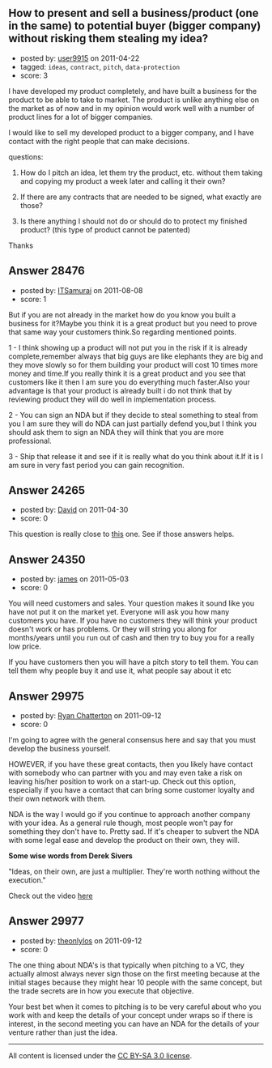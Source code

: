 ## How to present and sell a business/product (one in the same) to potential buyer (bigger company) without risking them stealing my idea?

- posted by: [user9915](https://stackexchange.com/users/-1/9915-user9915) on 2011-04-22
- tagged: `ideas`, `contract`, `pitch`, `data-protection`
- score: 3

I have developed my product completely, and have built a business for the product to be able to take to market. The product is unlike anything else on the market as of now and in my opinion would work well with a number of product lines for a lot of bigger companies. 

I would like to sell my developed product to a bigger company, and I have contact with the right people that can make decisions.

questions:

1. How do I pitch an idea, let them try the product, etc. without them taking and copying my product a week later and calling it their own?

2. If there are any contracts that are needed to be signed, what exactly are those?

3. Is there anything I should not do or should do to protect my finished product? (this type of product cannot be patented)

Thanks




## Answer 28476

- posted by: [ITSamurai](https://stackexchange.com/users/-1/12331-itsamurai) on 2011-08-08
- score: 1

But if you are not already in the market how do you know you built a business for it?Maybe you think it is a great product but you need to prove that same way your customers think.So regarding mentioned points.

1 - I think showing up a product will not put you in the risk if it is already complete,remember always that big guys are like elephants they are big and they move slowly so for them building your product will cost 10 times more money and time.If you really think it is a great product and you see that customers like it then I am sure you do everything much faster.Also your advantage is that your product is already built i do not think that by reviewing product they will do well in implementation process.

2 - You can sign an NDA but if they decide to steal something to steal from you I am sure they will do NDA can just partially defend you,but I think you should ask them to sign an NDA they will think that you are more professional.

3 - Ship that release it and see if it is really what do you think about it.If it is I am sure in very fast period you can gain recognition.


## Answer 24265

- posted by: [David](https://stackexchange.com/users/-1/2684-david) on 2011-04-30
- score: 0

<p>This question is really close to <a href="http://answers.onstartups.com/questions/10800/how-to-present-a-product-to-potential-buyer-without-risking-them-stealing-my-idea/10801">this</a> one. See if those answers helps.</p>



## Answer 24350

- posted by: [james](https://stackexchange.com/users/-1/5800-james) on 2011-05-03
- score: 0

You will need customers and sales. Your question makes it sound like you have not put it on the market yet. Everyone will ask you how many customers you have. If you have no customers they will think your product doesn't work or has problems. Or they will string you along for months/years until you run out of cash and then try to buy you for a really low price.

If you have customers then you will have a pitch story to tell them. You can tell them why people buy it and use it, what people say about it etc


## Answer 29975

- posted by: [Ryan Chatterton](https://stackexchange.com/users/-1/3753-ryan-chatterton) on 2011-09-12
- score: 0

<p>I'm going to agree with the general consensus here and say that you must develop the business yourself. </p>

<p>HOWEVER, if you have these great contacts, then you likely have contact with somebody who can partner with you and may even take a risk on leaving his/her position to work on a start-up. Check out this option, especially if you have a contact that can bring some customer loyalty and their own network with them.</p>

<p>NDA is the way I would go if you continue to approach another company with your idea. As a general rule though, most people won't pay for something they don't have to. Pretty sad. If it's cheaper to subvert the NDA with some legal ease and develop the product on their own, they will.</p>

<p><strong>Some wise words from Derek Sivers</strong> </p>

<p>"Ideas, on their own, are just a multiplier. They're worth nothing without the execution."</p>

<p>Check out the video <a href="http://vimeo.com/26825327" rel="nofollow">here</a></p>



## Answer 29977

- posted by: [theonlylos](https://stackexchange.com/users/-1/11985-theonlylos) on 2011-09-12
- score: 0

The one thing about NDA's is that typically when pitching to a VC, they actually almost always never sign those on the first meeting because at the initial stages because they might hear 10 people with the same concept, but the trade secrets are in how you execute that objective.

Your best bet when it comes to pitching is to be very careful about who you work with and keep the details of your concept under wraps so if there is interest, in the second meeting you can have an NDA for the details of your venture rather than just the idea.



---

All content is licensed under the [CC BY-SA 3.0 license](https://creativecommons.org/licenses/by-sa/3.0/).
